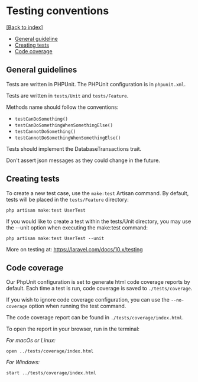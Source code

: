 # Testing conventions
[[Back to index]](./coding-guidelines.md)

- [General guideline](#general-guidelines)
- [Creating tests](#creating-tests)
- [Code coverage](#code-coverage)

## General guidelines

Tests are written in PHPUnit. The PHPUnit configuration is in `phpunit.xml`.

Tests are written in `tests/Unit` and `tests/Feature`.

Methods name should follow the conventions:
- `testCanDoSomething()`
- `testCanDoSomethingWhenSomethingElse()`
- `testCannotDoSomething()`
- `testCannotDoSomethingWhenSomethingElse()`

Tests should implement the DatabaseTransactions trait.

Don't assert json messages as they could change in the future.

## Creating tests

To create a new test case, use the `make:test` Artisan command. By default, tests will be placed in the `tests/Feature` directory:

```
php artisan make:test UserTest
```
If you would like to create a test within the tests/Unit directory, you may use the --unit option when executing the make:test command:

```
php artisan make:test UserTest --unit
```
More on testing at: https://laravel.com/docs/10.x/testing

## Code coverage

Our PhpUnit configuration is set to generate html code coverage reports by default.
Each time a test is run, code coverage is saved to `./tests/coverage`.

If you wish to ignore code coverage configuration, you can use the `--no-coverage` option when running the test command.

The code coverage report can be found in `./tests/coverage/index.html`.

To open the report in your browser, run in the terminal:

_For macOs or Linux:_
```shell
open ../tests/coverage/index.html
```

_For Windows:_
```shell
start ../tests/coverage/index.html
```
